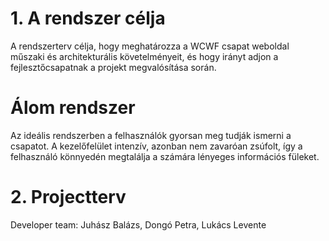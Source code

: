 # 1. A rendszer célja
A rendszerterv célja, hogy meghatározza a WCWF csapat weboldal műszaki és architekturális követelményeit, és hogy irányt adjon a fejlesztőcsapatnak a projekt megvalósítása során.

# Álom rendszer
Az ideális rendszerben a felhasználók gyorsan meg tudják ismerni a csapatot. A kezelőfelület intenzív, azonban nem zavaróan zsúfolt, így a felhasználó könnyedén megtalálja a számára lényeges információs füleket.

# 2. Projectterv
Developer team: Juhász Balázs, Dongó Petra, Lukács Levente